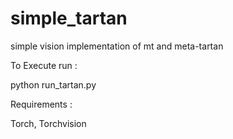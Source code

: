 # simple_tartan
simple vision implementation of mt and meta-tartan

To Execute run : 

python run_tartan.py

Requirements :

Torch, Torchvision

